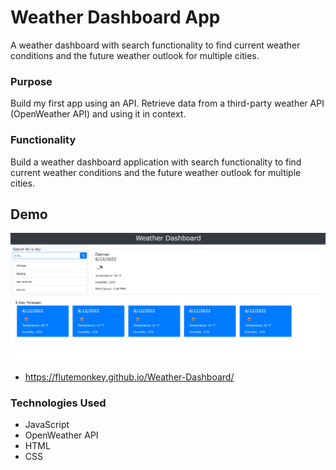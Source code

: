 # Weather Dashboard App

A weather dashboard with search functionality to find current weather conditions and the future weather outlook for multiple cities.

### Purpose

Build my first app using an API. Retrieve data from a third-party weather API (OpenWeather API) and using it in context. 

### Functionality

Build a weather dashboard application with search functionality to find current weather conditions and the future weather outlook for multiple cities.  

## Demo

![website preview](./images/Screenshot%202022-06-12%20164943.png)
- https://flutemonkey.github.io/Weather-Dashboard/
### Technologies Used 

- JavaScript
- OpenWeather API
- HTML
- CSS
